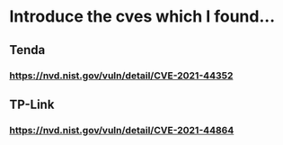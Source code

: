 # Introduce the cves which I found... 
## Tenda
### https://nvd.nist.gov/vuln/detail/CVE-2021-44352

## TP-Link
### https://nvd.nist.gov/vuln/detail/CVE-2021-44864
